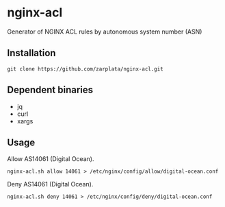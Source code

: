 # nginx-acl
Generator of NGINX ACL rules by autonomous system number (ASN)

## Installation

```
git clone https://github.com/zarplata/nginx-acl.git
```

## Dependent binaries

* jq
* curl
* xargs

## Usage

Allow AS14061 (Digital Ocean).
```
nginx-acl.sh allow 14061 > /etc/nginx/config/allow/digital-ocean.conf
```

Deny AS14061 (Digital Ocean).
```
nginx-acl.sh deny 14061 > /etc/nginx/config/deny/digital-ocean.conf
```

